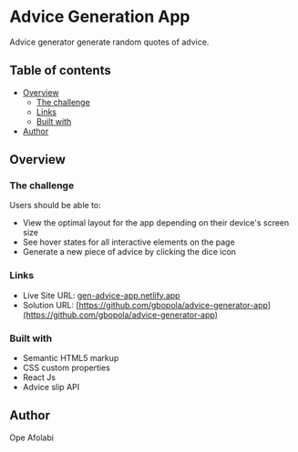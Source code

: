 # Advice Generation App

Advice generator generate random quotes of advice.
## Table of contents

- [Overview](#overview)
  - [The challenge](#the-challenge)
  - [Links](#links)
  - [Built with](#built-with)
- [Author](#author)

## Overview

### The challenge

Users should be able to:

- View the optimal layout for the app depending on their device's screen size
- See hover states for all interactive elements on the page
- Generate a new piece of advice by clicking the dice icon

### Links

- Live Site URL: [gen-advice-app.netlify.app](gen-advice-app.netlify.app)
- Solution URL: [https://github.com/gbopola/advice-generator-app](https://github.com/gbopola/advice-generator-app)

### Built with

- Semantic HTML5 markup
- CSS custom properties
- React Js
- Advice slip API

## Author
Ope Afolabi
